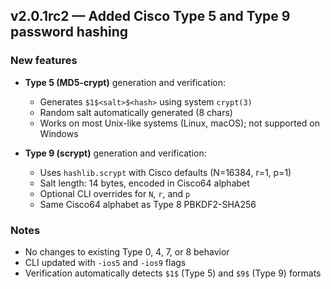 ## v2.0.1rc2 — Added Cisco Type 5 and Type 9 password hashing

### New features
- **Type 5 (MD5-crypt)** generation and verification:
  - Generates `$1$<salt>$<hash>` using system `crypt(3)`
  - Random salt automatically generated (8 chars)
  - Works on most Unix-like systems (Linux, macOS); not supported on Windows

- **Type 9 (scrypt)** generation and verification:
  - Uses `hashlib.scrypt` with Cisco defaults (N=16384, r=1, p=1)
  - Salt length: 14 bytes, encoded in Cisco64 alphabet
  - Optional CLI overrides for `N`, `r`, and `p`
  - Same Cisco64 alphabet as Type 8 PBKDF2-SHA256

### Notes
- No changes to existing Type 0, 4, 7, or 8 behavior
- CLI updated with `-ios5` and `-ios9` flags
- Verification automatically detects `$1$` (Type 5) and `$9$` (Type 9) formats

